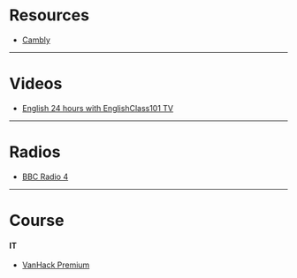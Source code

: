 # Resources

- [Cambly](https://camblystudent.weebly.com/)

---

# Videos

- [English 24 hours with EnglishClass101 TV](https://www.youtube.com/watch?v=ryiwjCJgNWU)

---

# Radios

- [BBC Radio 4](https://www.bbc.co.uk/radio4)

---

# Course

#### IT

- [VanHack Premium](https://www.vanhack.com/premium/)